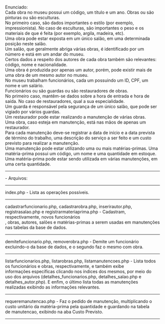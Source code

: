 Enunciado:<br>
Cada obra no museu possui um código, um título e um ano. Obras ou são pinturas ou são esculturas. <br>
No primeiro caso, são dados importantes o estilo (por exemplo, impressionista). No caso de esculturas, são importantes o peso e os materiais de que é feita (por exemplo, argila, madeira, etc). <br>
Uma obra pode estar exposta em um único salão, em uma determinada posição neste salão. <br>
Um salão, que geralmente abriga várias obras, é identificado por um número e está em um andar do museu. <br>
Certos dados a respeito dos autores de cada obra também são relevantes: código, nome e nacionalidade. <br>
Uma obra é produzida por apenas um autor, porém, pode existir mais de uma obra de um mesmo autor no museu. <br>
No museu trabalham funcionários, cada um possuindo um ID, CPF, um nome e um salário. <br>
Funcionários ou são guardas ou são restauradores de obras. <br>
No primeiro caso, mantêm-se dados sobre a hora de entrada e hora de saída. No caso de restauradores, qual a sua especialidade. <br>
Um guarda é responsável pela segurança de um único salão, que pode ser vigiado por vários guardas. <br>
Um restaurador pode estar realizando a manutenção de várias obras. <br>
Uma obra, caso esteja em manutenção, está nas mãos de apenas um restaurador. <br>
Para cada manutenção deve-se registrar a data de início e a data prevista de término do trabalho, uma descrição do serviço a ser feito e um custo previsto para realizar a manutenção. <br>
Uma manutenção pode estar utilizando uma ou mais matérias-primas. 
Uma matéria-prima possui um código, um nome e uma quantidade em estoque. Uma matéria-prima pode estar sendo utilizada em várias manutenções, em uma certa quantidade.<br>
<hr>
- Arquivos:
<hr>
index.php - Lista as operações possíveis.
<hr>
cadastrarfuncionario.php, cadastrarobra.php, inserirautor.php, registrasalao.php e registrarmateriaprima.php - Cadastram, respectivamente,
novos funcionários <br>, obras, autores, salões e matérias-primas a serem usadas em manutenções nas tabelas da base de dados.
<hr>
demitefuncionario.php, removerobra.php - Demite um funcionário excluindo-o da base de dados, e o segundo faz o mesmo com obra.
<hr>
listarfuncionarios.php, listarobras.php, listamanutencoes.php - Lista todos os funcionários e obras, respectivamente, e também exibe <br>
informações específicas clicando nos índices dos mesmos, por meio do uso dos arquivos (detalhes_funcionarios.php, detalhes_salao.php e <br>
detalhes_autor.php). E enfim, o último lista todas as manutenções realizadas exibindo as informações relevantes.
<hr>
requeremanutencao.php - Faz o pedido de manutenção, multiplicando o custo unitário da matéria-prima pela quantidade e guardando na tabela<br>
de manutencao, exibindo na aba Custo Previsto.
<hr>
